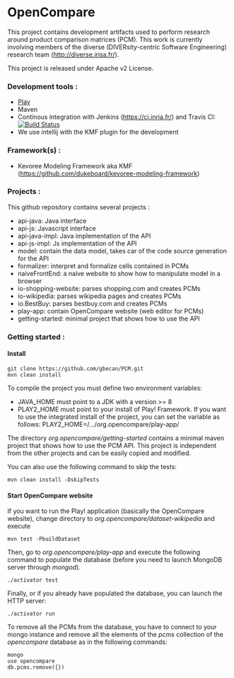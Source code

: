 OpenCompare
===========
This project contains development artifacts used to perform research around product comparison matrices (PCM). This work is currently involving members of the diverse (DIVERsity-centric Software Engineering) research team (http://diverse.irisa.fr/).

This project is released under Apache v2 License.

### Development tools :
 * [Play](https://www.playframework.com/)
 * Maven
 * Continous integration with Jenkins (https://ci.inria.fr/) and Travis CI: [![Build Status](https://travis-ci.org/gbecan/OpenCompare.svg?branch=master)](https://travis-ci.org/gbecan/OpenCompare)
 * We use intellij with the KMF plugin for the development

### Framework(s) :
 
 *  Kevoree Modeling Framework aka KMF (https://github.com/dukeboard/kevoree-modeling-framework)

### Projects :
This github repository contains several projects :

* api-java: Java interface
* api-js: Javascript interface
* api-java-impl: Java implementation of the API
* api-js-impl: Js implementation of the API
* model: contain the data model, takes car of the code source generation for the API
* formalizer: interpret and formalize cells contained in PCMs
* naiveFrontEnd: a naive website to show how to manipulate model in a browser
* io-shopping-website: parses shopping.com and creates PCMs
* io-wikipedia: parses wikipedia pages and creates PCMs
* io.BestBuy: parses bestbuy.com and creates PCMs
* play-app: contain OpenCompare website (web editor for PCMs)
* getting-started: minimal project that shows how to use the API

### Getting started :

#### Install
    git clone https://github.com/gbecan/PCM.git
    mvn clean install

To compile the project you must define two environment variables:
* JAVA\_HOME must point to a JDK with a version >= 8
* PLAY2\_HOME must point to your install of Play! Framework. If you want to use the integrated install of the project, you can set the variable as follows: PLAY2\_HOME=/.../org.opencompare/play-app/

The directory _org.opencompare/getting-started_ contains a minimal maven project that shows how to use the PCM API. This project is independent from the other projects and can be easily copied and modified.

You can also use the following command to skip the tests: 

    mvn clean install -DskipTests

#### Start OpenCompare website
If you want to run the Play! application (basically the OpenCompare website), change directory to
_org.opencompare/dataset-wikipedia_
and execute 

    mvn test -PbuildDataset

Then, go to _org.opencompare/play-app_ and execute the following command to populate the database (before you need to launch MongoDB server through _mongod_).

    ./activator test

Finally, or if you already have populated the database, you can launch the HTTP server:

    ./activator run

To remove all the PCMs from the database, you have to connect to your mongo instance and remove all the elements of the _pcms_ collection of the _opencompare_ database as in the following commands:

    mongo
    use opencompare
    db.pcms.remove({})
